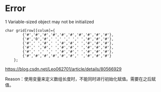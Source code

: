 # Error

1 Variable-sized object may not be initialized

```
char grid[row][colum]={
        {'#','#','#','#','#','#','#','#','#','#'},
        {'#','0','#',' ',' ',' ',' ','#','#','#'},
        {'#',' ','#',' ','#','#',' ','#','#','#'},
        {'#',' ','#',' ','#','#',' ','#','#','#'},
        {'#',' ',' ',' ','#','#',' ','#','#','#'},
        {'#','#','#','#','#','#',' ','#','#','#'}
    };
```

https://blog.csdn.net/Leo062701/article/details/80566929

Reason：使用变量来定义数组长度时，不能同时进行初始化赋值。需要在之后赋值。
